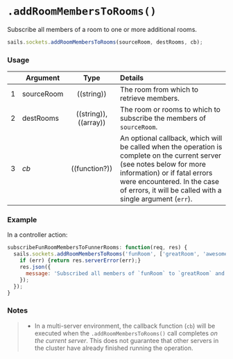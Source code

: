 # `.addRoomMembersToRooms()`

Subscribe all members of a room to one or more additional rooms.

```js
sails.sockets.addRoomMembersToRooms(sourceRoom, destRooms, cb);
```



### Usage

|   | Argument   | Type        | Details |
|---|------------|:-----------:|:--------|
| 1 | sourceRoom | ((string)) | The room from which to retrieve members.
| 2 | destRooms  | ((string)), ((array))  | The room or rooms to which to subscribe the members of `sourceRoom`.
| 3 | _cb_       | ((function?))| An optional callback, which will be called when the operation is complete on the current server (see notes below for more information) or if fatal errors were encountered.  In the case of errors, it will be called with a single argument (`err`).


### Example

In a controller action:

```javascript
subscribeFunRoomMembersToFunnerRooms: function(req, res) {
  sails.sockets.addRoomMembersToRooms('funRoom', ['greatRoom', 'awesomeRoom'], function(err) {
    if (err) {return res.serverError(err);}
    res.json({
      message: 'Subscribed all members of `funRoom` to `greatRoom` and `awesomeRoom`!'
    });
  });
}
```

### Notes
> + In a multi-server environment, the callback function (`cb`) will be executed when the `.addRoomMembersToRooms()` call completes _on the current server_.  This does not guarantee that other servers in the cluster have already finished running the operation.

<docmeta name="displayName" value=".addRoomMembersToRooms()">
<docmeta name="pageType" value="method">

